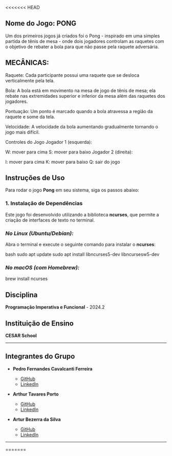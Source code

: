 <<<<<<< HEAD

## Nome do Jogo: PONG
Um dos primeiros jogos já criados foi o Pong - inspirado em uma simples partida de tênis de mesa - onde dois jogadores controlam as raquetes com o objetivo de rebater a bola para que não passe pela raquete adversária.

## MECÂNICAS:
Raquete: Cada participante possui uma raquete que se desloca verticalmente pela tela.

Bola: A bola está em movimento na mesa de jogo de tênis de mesa; ela rebate nas extremidades superior e inferior da mesa além das raquetes dos jogadores.

Pontuação: Um ponto é marcado quando a bola atravessa a região da raquete e some da tela.

Velocidade: A velocidade da bola aumentando gradualmente tornando o jogo mais difícil.

Controles do Jogo
Jogador 1 (esquerda):

W: mover para cima
S: mover para baixo
Jogador 2 (direita):

I: mover para cima
K: mover para baixo
Q: sair do jogo

## **Instruções de Uso**

Para rodar o jogo **Pong** em seu sistema, siga os passos abaixo:

### **1. Instalação de Dependências**

Este jogo foi desenvolvido utilizando a biblioteca **ncurses**, que permite a criação de interfaces de texto no terminal.

### *No Linux (Ubuntu/Debian):*

Abra o terminal e execute o seguinte comando para instalar o **ncurses**:

bash
sudo apt update
sudo apt install libncurses5-dev libncursesw5-dev

### *No macOS (com Homebrew):*
brew install ncurses


## Disciplina
**Programação Imperativa e Funcional** - 2024.2

## Instituição de Ensino
**CESAR School**

---

## Integrantes do Grupo

- **Pedro Fernandes Cavalcanti Ferreira**  
  - [GitHub](https://github.com/fernandes-pedro)  
  - [LinkedIn](https://www.linkedin.com/in/pedro-fernandes-cavalcanti-ferreira-621591241/)

- **Arthur Tavares Porto**  
  - [GitHub](https://github.com/TavaressDev)  
  - [LinkedIn](https://www.linkedin.com/in/arthur-tavares-a57b8528a/)

- **Artur Bezerra da Silva**  
  - [GitHub](https://github.com/TutubasDev)  
  - [LinkedIn](https://www.linkedin.com/in/artur-bezerra-1945022ba/)

---
=======
